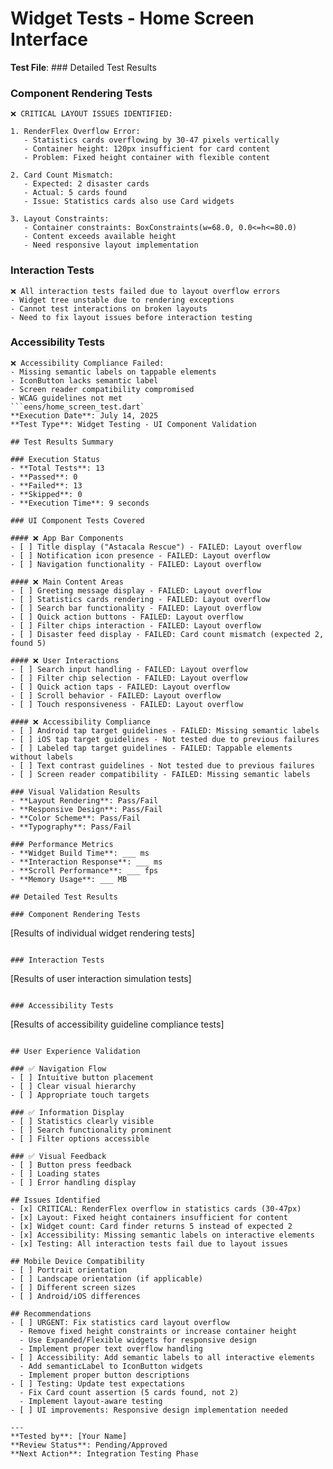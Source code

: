 # Widget Tests - Home Screen Interface
**Test File**: ### Detailed Test Results

### Component Rendering Tests
```
❌ CRITICAL LAYOUT ISSUES IDENTIFIED:

1. RenderFlex Overflow Error:
   - Statistics cards overflowing by 30-47 pixels vertically
   - Container height: 120px insufficient for card content
   - Problem: Fixed height container with flexible content

2. Card Count Mismatch:
   - Expected: 2 disaster cards
   - Actual: 5 cards found
   - Issue: Statistics cards also use Card widgets

3. Layout Constraints:
   - Container constraints: BoxConstraints(w=68.0, 0.0<=h<=80.0)
   - Content exceeds available height
   - Need responsive layout implementation
```

### Interaction Tests
```
❌ All interaction tests failed due to layout overflow errors
- Widget tree unstable due to rendering exceptions
- Cannot test interactions on broken layouts
- Need to fix layout issues before interaction testing
```

### Accessibility Tests
```
❌ Accessibility Compliance Failed:
- Missing semantic labels on tappable elements
- IconButton lacks semantic label
- Screen reader compatibility compromised
- WCAG guidelines not met
```eens/home_screen_test.dart`  
**Execution Date**: July 14, 2025  
**Test Type**: Widget Testing - UI Component Validation

## Test Results Summary

### Execution Status
- **Total Tests**: 13
- **Passed**: 0
- **Failed**: 13
- **Skipped**: 0
- **Execution Time**: 9 seconds

### UI Component Tests Covered

#### ❌ App Bar Components
- [ ] Title display ("Astacala Rescue") - FAILED: Layout overflow
- [ ] Notification icon presence - FAILED: Layout overflow
- [ ] Navigation functionality - FAILED: Layout overflow

#### ❌ Main Content Areas
- [ ] Greeting message display - FAILED: Layout overflow
- [ ] Statistics cards rendering - FAILED: Layout overflow
- [ ] Search bar functionality - FAILED: Layout overflow
- [ ] Quick action buttons - FAILED: Layout overflow
- [ ] Filter chips interaction - FAILED: Layout overflow
- [ ] Disaster feed display - FAILED: Card count mismatch (expected 2, found 5)

#### ❌ User Interactions
- [ ] Search input handling - FAILED: Layout overflow
- [ ] Filter chip selection - FAILED: Layout overflow
- [ ] Quick action taps - FAILED: Layout overflow
- [ ] Scroll behavior - FAILED: Layout overflow
- [ ] Touch responsiveness - FAILED: Layout overflow

#### ❌ Accessibility Compliance
- [ ] Android tap target guidelines - FAILED: Missing semantic labels
- [ ] iOS tap target guidelines - Not tested due to previous failures
- [ ] Labeled tap target guidelines - FAILED: Tappable elements without labels
- [ ] Text contrast guidelines - Not tested due to previous failures
- [ ] Screen reader compatibility - FAILED: Missing semantic labels

### Visual Validation Results
- **Layout Rendering**: Pass/Fail
- **Responsive Design**: Pass/Fail
- **Color Scheme**: Pass/Fail
- **Typography**: Pass/Fail

### Performance Metrics
- **Widget Build Time**: ___ ms
- **Interaction Response**: ___ ms
- **Scroll Performance**: ___ fps
- **Memory Usage**: ___ MB

## Detailed Test Results

### Component Rendering Tests
```
[Results of individual widget rendering tests]
```

### Interaction Tests
```
[Results of user interaction simulation tests]
```

### Accessibility Tests
```
[Results of accessibility guideline compliance tests]
```

## User Experience Validation

### ✅ Navigation Flow
- [ ] Intuitive button placement
- [ ] Clear visual hierarchy
- [ ] Appropriate touch targets

### ✅ Information Display
- [ ] Statistics clearly visible
- [ ] Search functionality prominent
- [ ] Filter options accessible

### ✅ Visual Feedback
- [ ] Button press feedback
- [ ] Loading states
- [ ] Error handling display

## Issues Identified
- [x] CRITICAL: RenderFlex overflow in statistics cards (30-47px)
- [x] Layout: Fixed height containers insufficient for content
- [x] Widget count: Card finder returns 5 instead of expected 2
- [x] Accessibility: Missing semantic labels on interactive elements
- [x] Testing: All interaction tests fail due to layout issues

## Mobile Device Compatibility
- [ ] Portrait orientation
- [ ] Landscape orientation (if applicable)
- [ ] Different screen sizes
- [ ] Android/iOS differences

## Recommendations
- [ ] URGENT: Fix statistics card layout overflow
  - Remove fixed height constraints or increase container height
  - Use Expanded/Flexible widgets for responsive design
  - Implement proper text overflow handling
- [ ] Accessibility: Add semantic labels to all interactive elements
  - Add semanticLabel to IconButton widgets
  - Implement proper button descriptions
- [ ] Testing: Update test expectations
  - Fix Card count assertion (5 cards found, not 2)
  - Implement layout-aware testing
- [ ] UI improvements: Responsive design implementation needed

---
**Tested by**: [Your Name]  
**Review Status**: Pending/Approved  
**Next Action**: Integration Testing Phase
